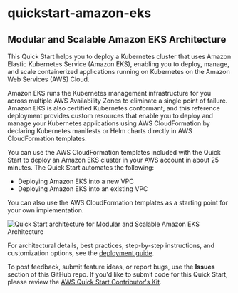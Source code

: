 # quickstart-amazon-eks
## Modular and Scalable Amazon EKS Architecture

This Quick Start helps you to deploy a Kubernetes cluster that uses Amazon Elastic Kubernetes Service (Amazon EKS), enabling you to deploy, manage, and scale containerized applications running on Kubernetes on the Amazon Web Services (AWS) Cloud.

Amazon EKS runs the Kubernetes management infrastructure for you across multiple AWS Availability Zones to eliminate a single point of failure. Amazon EKS is also certified Kubernetes conformant, and this reference deployment provides custom resources that enable you to deploy and manage your Kubernetes applications using AWS CloudFormation by declaring Kubernetes manifests or Helm charts directly in AWS CloudFormation templates.

You can use the AWS CloudFormation templates included with the Quick Start to deploy an Amazon EKS cluster in your AWS account in about 25 minutes. The Quick Start automates the following:

- Deploying Amazon EKS into a new VPC
- Deploying Amazon EKS into an existing VPC

You can also use the AWS CloudFormation templates as a starting point for your own implementation.

![Quick Start architecture for Modular and Scalable Amazon EKS Architecture](https://d0.awsstatic.com/partner-network/QuickStart/datasheets/amazon-eks-on-aws-architecture-diagram.png)

For architectural details, best practices, step-by-step instructions, and customization options, see the [deployment guide](https://fwd.aws/zeWyb).

To post feedback, submit feature ideas, or report bugs, use the **Issues** section of this GitHub repo. If you'd like to submit code for this Quick Start, please review the [AWS Quick Start Contributor's Kit](https://aws-quickstart.github.io/).

